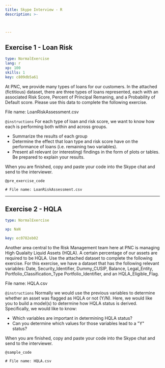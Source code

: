 ```yaml
---
title: Skype Interview - R
description: >-
  


---
```

## Exercise 1 - Loan Risk

```yaml
type: NormalExercise
lang: r
xp: 100
skills: 1
key: c809db5a61
```

At PNC, we provide many types of loans for our customers. In the attached (fictitious) dataset, there are three types of loans represented, each with an associated Risk Score, Percent of Principal Remaning, and a Probability of Default score. Please use this data to complete the following exercise.

File name: LoanRiskAssessment.csv

`@instructions`
For each type of loan and risk score, we want to know how each is performing both within and across groups. 
- Summarize the results of each group
- Determine the effect that loan type and risk score have on the performance of loans (i.e. remaining two variables). 
- Present all relevant (or interesting) findings in the form of plots or tables. Be prepared to explain your results.

When you are finished, copy and paste your code into the Skype chat and send to the interviewer.


`@pre_exercise_code`
```{r}
# File name: LoanRiskAssessment.csv
```








---
## Exercise 2 - HQLA

```yaml
type: NormalExercise

xp: NaN

key: ec0782eb02
```

Another area central to the Risk Management team here at PNC is managing High Qualaity Liquid Assets (HQLA). A certain percentage of our assets are required to be HQLA. Use the attached dataset to complete the following exercise. For this exercise, we have a dataset that has the following relevant variables: Date, Security_Identifier, Dummy_CUSIP, Balance, Legal_Entity, Portfolio_Classification_Type	Portfolio_Identifier,  and an HQLA_Eligible_Flag.

File name: HQLA.csv

`@instructions`
Normally we would use the previous variables to determine whether an asset was flagged as HQLA or not (Y/N). Here, we would like you to build a model(s) to determine how HQLA status is derived. Specifically, we would like to know: 
- Which variables are important in determining HQLA status? 
- Can you determine which values for those variables lead to a "Y" status?

When you are finished, copy and paste your code into the Skype chat and send to the interviewer.



`@sample_code`
```{undefined}
# File name: HQLA.csv
```






